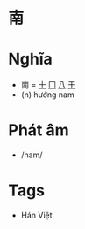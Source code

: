 # 南

# Nghĩa
* 南 = [十](十.md) [冂](冂.md) [八](八.md) [干](干.md)
* (n) hướng nam

# Phát âm
* /nam/

# Tags
* Hán Việt

